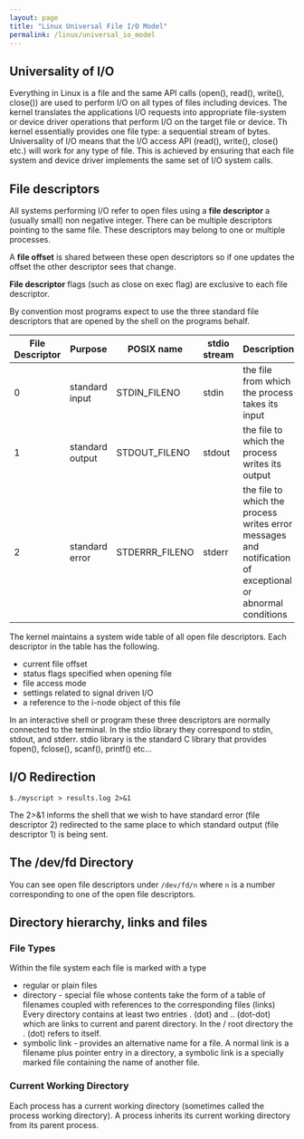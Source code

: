 ```yaml
---
layout: page
title: "Linux Universal File I/O Model"
permalink: /linux/universal_io_model
---
```


## Universality of I/O

Everything in Linux is a file and the same API calls (open(), read(), write(), close()) are used to perform I/O on all types of files including devices. The kernel translates the applications I/O requests into appropriate file-system or device driver operations that perform I/O on the target file or device. Th kernel essentially provides one file type: a sequential stream of bytes. Universality of I/O means that the I/O access API (read(), write(), close() etc.) will work for any type of file. This is achieved by ensuring that each file system and device driver implements the same set of I/O system calls.

## File descriptors

All systems performing I/O refer to open files using a **file descriptor** a (usually small) non negative integer. There can be multiple descriptors pointing to the same file. These descriptors may belong to one or multiple processes.

A **file offset** is shared between these open descriptors so if one updates the offset the other descriptor sees that change.

**File descriptor** flags (such as close on exec flag) are exclusive to each file descriptor.

By convention most programs expect to use the three standard file descriptors that are opened by the shell on the programs behalf.

| File Descriptor | Purpose | POSIX name | stdio stream | Description |
| --------------- | ------- | ---------- | ------------ | ----------- |
| 0 | standard input | STDIN_FILENO | stdin | the file from which the process takes its input |
| 1 | standard output | STDOUT_FILENO | stdout | the file to which the process writes its output |
| 2 | standard error | STDERRR_FILENO | stderr | the file to which the process writes error messages and notification of exceptional or abnormal conditions |

The kernel maintains a system wide table of all open file descriptors.  Each descriptor in the table has the following.

* current file offset
* status flags specified when opening file
* file access mode
* settings related to signal driven I/O
* a reference to the i-node object of this file

In an interactive shell or program these three descriptors are normally connected to the terminal.  In the stdio library they correspond to stdin, stdout, and stderr.  stdio library is the standard C library that provides fopen(), fclose(), scanf(), printf() etc…

## I/O Redirection

`$./myscript > results.log 2>&1`

The 2>&1 informs the shell that we wish to have standard error (file descriptor 2) redirected to the same place to which standard output (file descriptor 1) is being sent.

## The /dev/fd Directory

You can see open file descriptors under `/dev/fd/n` where `n` is a number corresponding to one of the open file descriptors.

## Directory hierarchy, links and files

### File Types

Within the file system each file is marked with a type

* regular or plain files
* directory - special file whose contents take the form of a table of filenames coupled with references to the corresponding files (links) Every directory contains at least two entries . (dot) and .. (dot-dot) which are links to current and parent directory. In the / root directory the . (dot) refers to itself.
* symbolic link - provides an alternative name for a file. A normal link is a filename plus pointer entry in a directory, a symbolic link is a specially marked file containing the name of another file.

### Current Working Directory

Each process has a current working directory (sometimes called the process working directory). A process inherits its current working directory from its parent process.
